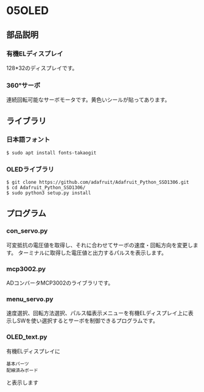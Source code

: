 # 05OLED
## 部品説明
### 有機ELディスプレイ
128*32のディスプレイです。  
### 360°サーボ
連続回転可能なサーボモータです。黄色いシールが貼ってあります。  

## ライブラリ
### 日本語フォント

```
$ sudo apt install fonts-takaogit
```

### OLEDライブラリ

```
$ git clone https://github.com/adafruit/Adafruit_Python_SSD1306.git
$ cd Adafruit_Python_SSD1306/
$ sudo python3 setup.py install
```
## プログラム
### con_servo.py
可変抵抗の電圧値を取得し、それに合わせてサーボの速度・回転方向を変更します。  ターミナルに取得した電圧値と出力するパルスを表示します。  
### mcp3002.py
ADコンバータMCP3002のライブラリです。  
### menu_servo.py
速度選択、回転方法選択、パルス幅表示メニューを有機ELディスプレイ上に表示しSWを使い選択するとサーボを制御できるプログラムです。
### OLED_text.py
有機ELディスプレイに 

```
基本パーツ  
配線済みボード  
```

と表示します  
